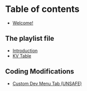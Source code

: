 # Table of contents

* [Welcome!](README.md)

## The playlist file

* [Introduction](the-playlist-file/introduction.md)
* [KV Table](the-playlist-file/kv-table.md)

## Coding Modifications

* [Custom Dev Menu Tab \(UNSAFE\)](coding-modifications/custom-dev-menu-tab.md)

